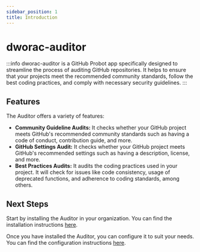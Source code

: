 ```yaml
---
sidebar_position: 1
title: Introduction
---
```


# dworac-auditor

:::info
dworac-auditor is a GitHub Probot app specifically designed to streamline the process of auditing GitHub repositories. It helps to ensure that your projects meet the recommended community standards, follow the best coding practices, and comply with necessary security guidelines.
:::

## Features
The Auditor offers a variety of features:

- **Community Guideline Audits:** It checks whether your GitHub project meets GitHub's recommended community standards such as having a code of conduct, contribution guide, and more.
- **GitHub Settings Audit:** It checks whether your GitHub project meets GitHub's recommended settings such as having a description, license, and more.
- **Best Practices Audits:** It audits the coding practices used in your project. It will check for issues like code consistency, usage of deprecated functions, and adherence to coding standards, among others.


## Next Steps

Start by installing the Auditor in your organization. You can find the installation instructions [here](/auditor/installation).

Once you have installed the Auditor, you can configure it to suit your needs. You can find the configuration instructions [here](/auditor/configuration).
